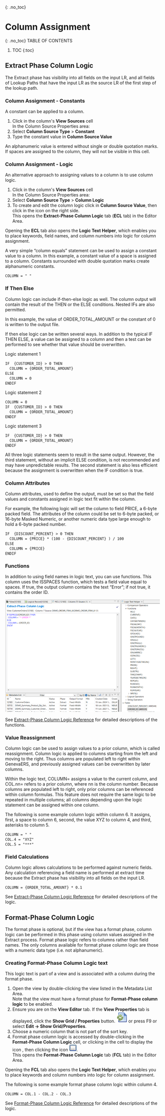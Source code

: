 {: .no_toc}
# Column Assignment

{: .no_toc}
TABLE OF CONTENTS 
1. TOC
{:toc}  


## Extract Phase Column Logic

The Extract phase has visibility into all fields on the input LR, and all fields of Lookup Paths that have the input LR as the source LR of the first step of the lookup path.

### Column Assignment - Constants

A constant can be applied to a column.  

1. Click in the column's **View Sources** cell  
  In the Column Source Properties area:
2. Select **Column Source Type** > **Constant** 
3. Type the constant value in **Column Source Value**

An alphanumeric value is entered without single or double quotation marks. If spaces are assigned to the column, they will not be visible in this cell. 

### Column Assignment - Logic

An alternative approach to assigning values to a column is to use column logic. 

1. Click in the column's **View Sources** cell  
  In the Column Source Properties area:
2. Select **Column Source Type** > **Column Logic** 
3. To create and edit the column logic click in **Column Source Value**, then click in the icon on the right side.  
This opens the **Extract-Phase Column Logic** tab (**ECL** tab) in the Editor Area.  
  
Opening the **ECL** tab also opens the **Logic Text Helper**, which enables you to place keywords, field names, and column numbers into logic for column assignment.  

A very simple “column equals” statement can be used to assign a constant value to a column. In this example, a constant value of a space is assigned to a column. Constants surrounded with double quotation marks create alphanumeric constants.

    COLUMN = " "

### If Then Else

Column logic can include if-then-else logic as well. The column output will contain the result of the THEN or the ELSE conditions. Nested IFs are also permitted.

In this example, the value of ORDER_TOTAL_AMOUNT or the constant of 0 is written to the output file.

If then else logic can be written several ways. In addition to the typical IF THEN ELSE, a value can be assigned to a column and then a test can be performed to see whether that value should be overwritten.  

Logic statement 1

    IF  {CUSTOMER_ID} > 0 THEN
      COLUMN = {ORDER_TOTAL_AMOUNT}
    ELSE
      COLUMN = 0
    ENDIF  

Logic statement 2   

    COLUMN = 0
    IF  {CUSTOMER_ID} > 0 THEN
      COLUMN = {ORDER_TOTAL_AMOUNT}
    ENDIF

Logic statement 3 

    IF  {CUSTOMER_ID} > 0 THEN
      COLUMN = {ORDER_TOTAL_AMOUNT}
    ENDIF


All three logic statements seem to result in the same output. However, the third statement, without an implicit ELSE condition, is not recommended and may have unpredictable results. The second statement is also less efficient because the assignment is overwritten when the IF condition is true.


### Column Attributes

Column attributes, used to define the output, must be set so that the field values and constants assigned in logic text fit within the column.

For example, the following logic will set the column to field PRICE, a 6-byte packed field. The attributes of the column could be set to 6-byte packed, or 16-byte Masked Numeric, or another numeric data type large enough to hold a 6-byte packed number.

    IF  {DISCOUNT_PERCENT} > 0 THEN
      COLUMN = {PRICE} * (100 - {DISCOUNT_PERCENT} ) / 100
    ELSE
      COLUMN = {PRICE}
    ENDIF

### Functions

In addition to using field names in logic text, you can use functions. This column uses the ISSPACES function, which tests a field value equal to spaces. If true, the output column contains the text “Error”; if not true, it contains the order ID.

![Logic Test Function Screenshot](../images/LogicTextFunction.png)

See [Extract-Phase Column Logic Reference](../Reference/Workbench/LogicTextECLStatements.md#functions) for detailed descriptions of the functions.

### Value Reassignment

Column logic can be used to assign values to a prior column, which is called reassignment. Column logic is applied to columns starting from the left and moving to the right. Thus columns are populated left to right within GenevaERS, and previously assigned values can be overwritten by later columns.

Within the logic text, COLUMN= assigns a value to the current column, and COL.nn= refers to a prior column, where nn is the column number. Because columns are populated left to right, only prior columns can be referenced within column formulas. This feature does not require the same logic to be repeated in multiple columns; all columns depending upon the logic statement can be assigned within one column.

The following is some example column logic within column 6. It assigns, first, a space to column 6, second, the value XYZ to column 4, and third, asterisks to column 5.

    COLUMN = " "
    COL.4 = "XYZ"
    COL.5 = "***"

### Field Calculations

Column logic allows calculations to be performed against numeric fields. Any calculation referencing a field name is performed at extract time because the Extract phase has visibility into all fields on the input LR.

    COLUMN = {ORDER_TOTAL_AMOUNT} * 0.1

See [Extract-Phase Column Logic Reference](../Reference/Workbench/LogicTextECLStatements.md) for detailed descriptions of the logic.

## Format-Phase Column Logic

The format phase is optional, but if the view has a format phase, column logic can be performed in this phase using column values assigned in the Extract process.  Format phase logic refers to columns rather than field names. The only columns available for format phase column logic are those with a numeric data type (i.e. not alphanumeric).

### Creating Format-Phase Column Logic text

This logic text is part of a view and is associated with a column during the format phase.

1. Open the view by double-clicking the view listed in the Metadata List Area.  
Note that the view must have a format phase for **Format-Phase column logic** to be enabled.
2. Ensure you are on the **View Editor** tab. If the **View Properties** tab is displayed, click the **Show Grid / Properties** button. <img src="../images/Icon_Show_Grid_Props_01.gif" alt="Missing image" width="35" height="35"/> or press F9 or select **Edit -\> Show Grid/Properties**.
3. Choose a numeric column that is not part of the sort key. 
4. Format phase column logic is accessed by double-clicking in the **Format-Phase Column Logic** cell, or clicking in the cell to display the icon , then clicking the icon ![Three dot icon](../images/Icon_Three_Dots_01.gif).  
This opens the **Format-Phase Column Logic** tab (**FCL** tab) in the Editor Area.  
  
Opening the **FCL** tab also opens the **Logic Text Helper**, which enables you to place keywords and column numbers into logic for column assignment.  

The following is some example format phase column logic within column 4. 

    COLUMN = COL.1 - COL.2 - COL.3
  

  See [Format-Phase Column Logic Reference](../Reference/Workbench/LogicTextFCLStatements.md) for detailed descriptions of the logic.
